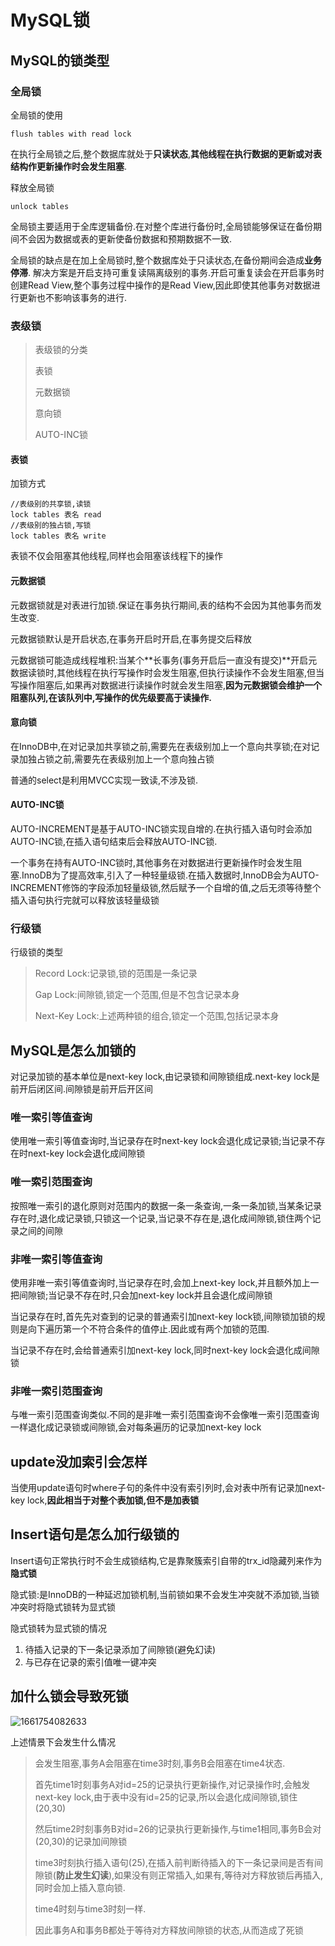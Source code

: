 # MySQL锁

## MySQL的锁类型

### 全局锁

全局锁的使用

```mysql
flush tables with read lock	
```

在执行全局锁之后,整个数据库就处于**只读状态**,**其他线程在执行数据的更新或对表结构作更新操作时会发生阻塞**.

释放全局锁

```mysql
unlock tables
```

全局锁主要适用于全库逻辑备份.在对整个库进行备份时,全局锁能够保证在备份期间不会因为数据或表的更新使备份数据和预期数据不一致.

全局锁的缺点是在加上全局锁时,整个数据库处于只读状态,在备份期间会造成**业务停滞**. 解决方案是开启支持可重复读隔离级别的事务.开启可重复读会在开启事务时创建Read View,整个事务过程中操作的是Read View,因此即使其他事务对数据进行更新也不影响该事务的进行.

### 表级锁

> 表级锁的分类
>
> 表锁
>
> 元数据锁
>
> 意向锁
>
> AUTO-INC锁

#### 表锁

加锁方式

```mysql
//表级别的共享锁,读锁
lock tables 表名 read
//表级别的独占锁,写锁
lock tables 表名 write
```

表锁不仅会阻塞其他线程,同样也会阻塞该线程下的操作

#### 元数据锁

元数据锁就是对表进行加锁.保证在事务执行期间,表的结构不会因为其他事务而发生改变.

元数据锁默认是开启状态,在事务开启时开启,在事务提交后释放

元数据锁可能造成线程堆积:当某个**长事务(事务开启后一直没有提交)**开启元数据读锁时,其他线程在执行写操作时会发生阻塞,但执行读操作不会发生阻塞,但当写操作阻塞后,如果再对数据进行读操作时就会发生阻塞,**因为元数据锁会维护一个阻塞队列,在该队列中,写操作的优先级要高于读操作.**

#### 意向锁

在InnoDB中,在对记录加共享锁之前,需要先在表级别加上一个意向共享锁;在对记录加独占锁之前,需要先在表级别加上一个意向独占锁

普通的select是利用MVCC实现一致读,不涉及锁.

#### AUTO-INC锁

AUTO-INCREMENT是基于AUTO-INC锁实现自增的.在执行插入语句时会添加AUTO-INC锁,在插入语句结束后会释放AUTO-INC锁.

一个事务在持有AUTO-INC锁时,其他事务在对数据进行更新操作时会发生阻塞.InnoDB为了提高效率,引入了一种轻量级锁.在插入数据时,InnoDB会为AUTO-INCREMENT修饰的字段添加轻量级锁,然后赋予一个自增的值,之后无须等待整个插入语句执行完就可以释放该轻量级锁 

### 行级锁

行级锁的类型

> Record Lock:记录锁,锁的范围是一条记录
>
> Gap Lock:间隙锁,锁定一个范围,但是不包含记录本身
>
> Next-Key Lock:上述两种锁的组合,锁定一个范围,包括记录本身

## MySQL是怎么加锁的

对记录加锁的基本单位是next-key lock,由记录锁和间隙锁组成.next-key lock是前开后闭区间.间隙锁是前开后开区间

### 唯一索引等值查询

使用唯一索引等值查询时,当记录存在时next-key lock会退化成记录锁;当记录不存在时next-key lock会退化成间隙锁

### 唯一索引范围查询

按照唯一索引的退化原则对范围内的数据一条一条查询,一条一条加锁,当某条记录存在时,退化成记录锁,只锁这一个记录,当记录不存在是,退化成间隙锁,锁住两个记录之间的间隙

### 非唯一索引等值查询

使用非唯一索引等值查询时,当记录存在时,会加上next-key lock,并且额外加上一把间隙锁;当记录不存在时,只会加next-key lock并且会退化成间隙锁

当记录存在时,首先先对查到的记录的普通索引加next-key lock锁,间隙锁加锁的规则是向下遍历第一个不符合条件的值停止.因此或有两个加锁的范围.

当记录不存在时,会给普通索引加next-key lock,同时next-key lock会退化成间隙锁

### 非唯一索引范围查询

与唯一索引范围查询类似.不同的是非唯一索引范围查询不会像唯一索引范围查询一样退化成记录锁或间隙锁,会对每条遍历的记录加next-key lock

## update没加索引会怎样

当使用update语句时where子句的条件中没有索引列时,会对表中所有记录加next-key lock,**因此相当于对整个表加锁,但不是加表锁**

## Insert语句是怎么加行级锁的

Insert语句正常执行时不会生成锁结构,它是靠聚簇索引自带的trx_id隐藏列来作为**隐式锁**

隐式锁:是InnoDB的一种延迟加锁机制,当前锁如果不会发生冲突就不添加锁,当锁冲突时将隐式锁转为显式锁

隐式锁转为显式锁的情况

1. 待插入记录的下一条记录添加了间隙锁(避免幻读)
2. 与已存在记录的索引值唯一键冲突

## 加什么锁会导致死锁

![1661754082633](C:\Users\qiu\AppData\Roaming\Typora\typora-user-images\1661754082633.png)

上述情景下会发生什么情况

> 会发生阻塞,事务A会阻塞在time3时刻,事务B会阻塞在time4状态.
>
> 首先time1时刻事务A对id=25的记录执行更新操作,对记录操作时,会触发next-key lock,由于表中没有id=25的记录,所以会退化成间隙锁,锁住(20,30)
>
> 然后time2时刻事务B对id=26的记录执行更新操作,与time1相同,事务B会对(20,30)的记录加间隙锁
>
> time3时刻执行插入语句(25),在插入前判断待插入的下一条记录间是否有间隙锁(**防止发生幻读**),如果没有则正常插入,如果有,等待对方释放锁后再插入,同时会加上插入意向锁.
>
> time4时刻与time3时刻一样.
>
> 因此事务A和事务B都处于等待对方释放间隙锁的状态,从而造成了死锁